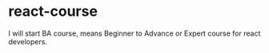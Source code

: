 # react-course
I will start BA course, means Beginner to Advance or Expert course for react developers.  
